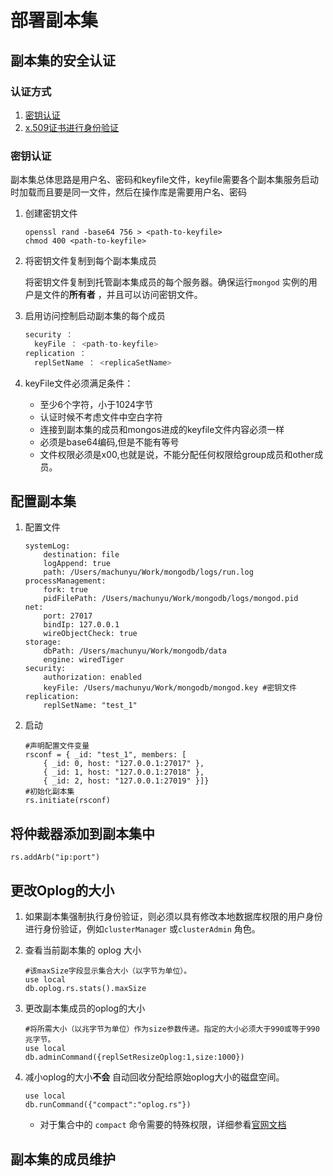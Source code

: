 # 部署副本集

## 副本集的安全认证

### 认证方式

1. [密钥认证](<https://docs.mongodb.com/manual/tutorial/deploy-replica-set-with-keyfile-access-control/>)
2. [x.509证书进行身份验证](https://docs.mongodb.com/manual/tutorial/configure-x509-member-authentication/)

### 密钥认证

副本集总体思路是用户名、密码和keyfile文件，keyfile需要各个副本集服务启动时加载而且要是同一文件，然后在操作库是需要用户名、密码

1. 创建密钥文件

   ```shell
   openssl rand -base64 756 > <path-to-keyfile>
   chmod 400 <path-to-keyfile>
   ```

2. 将密钥文件复制到每个副本集成员

   将密钥文件复制到托管副本集成员的每个服务器。确保运行`mongod` 实例的用户是文件的**所有者** ，并且可以访问密钥文件。

3. 启用访问控制启动副本集的每个成员

   ```javascript
   security ：
     keyFile ： <path-to-keyfile> 
   replication ：
     replSetName ： <replicaSetName> 
   ```

4. keyFile文件必须满足条件：

   * 至少6个字符，小于1024字节
   * 认证时候不考虑文件中空白字符
   * 连接到副本集的成员和mongos进成的keyfile文件内容必须一样
   * 必须是base64编码,但是不能有等号
   * 文件权限必须是x00,也就是说，不能分配任何权限给group成员和other成员。

## 配置副本集

1. 配置文件

   ```
   systemLog:
       destination: file
       logAppend: true
       path: /Users/machunyu/Work/mongodb/logs/run.log
   processManagement:
       fork: true
       pidFilePath: /Users/machunyu/Work/mongodb/logs/mongod.pid
   net:
       port: 27017
       bindIp: 127.0.0.1
       wireObjectCheck: true
   storage:
       dbPath: /Users/machunyu/Work/mongodb/data
       engine: wiredTiger
   security:
       authorization: enabled
       keyFile: /Users/machunyu/Work/mongodb/mongod.key #密钥文件
   replication:
       replSetName: "test_1"
   ```

2. 启动

   ```shell
   #声明配置文件变量
   rsconf = { _id: "test_1", members: [
       { _id: 0, host: "127.0.0.1:27017" },
       { _id: 1, host: "127.0.0.1:27018" },
       { _id: 2, host: "127.0.0.1:27019" }]}
   #初始化副本集
   rs.initiate(rsconf)
   ```


## 将仲裁器添加到副本集中

```shell
rs.addArb("ip:port")
```

## 更改Oplog的大小

1. 如果副本集强制执行身份验证，则必须以具有修改本地数据库权限的用户身份进行身份验证，例如`clusterManager` 或`clusterAdmin` 角色。

2. 查看当前副本集的 oplog 大小

   ```shell
   #该maxSize字段显示集合大小（以字节为单位）。
   use local
   db.oplog.rs.stats().maxSize
   ```

3. 更改副本集成员的oplog的大小

   ```shell
   #将所需大小（以兆字节为单位）作为size参数传递。指定的大小必须大于990或等于990兆字节。
   use local
   db.adminCommand({replSetResizeOplog:1,size:1000})
   ```

4. 减小oplog的大小**不会** 自动回收分配给原始oplog大小的磁盘空间。

   ```shell
   use local
   db.runCommand({"compact":"oplog.rs"})
   ```

   * 对于集合中的 `compact` 命令需要的特殊权限，详细参看[官网文档](https://docs.mongodb.com/manual/reference/command/compact/#compact-authentication)

## 副本集的成员维护


